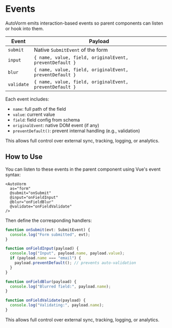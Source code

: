 # Events

AutoVorm emits interaction-based events so parent components can listen or hook into them.

| Event      | Payload                                                 |
| ---------- | ------------------------------------------------------- |
| `submit`   | Native `SubmitEvent` of the form                        |
| `input`    | `{ name, value, field, originalEvent, preventDefault }` |
| `blur`     | `{ name, value, field, originalEvent, preventDefault }` |
| `validate` | `{ name, value, field, originalEvent, preventDefault }` |

Each event includes:

- `name`: full path of the field
- `value`: current value
- `field`: field config from schema
- `originalEvent`: native DOM event (if any)
- `preventDefault()`: prevent internal handling (e.g., validation)

This allows full control over external sync, tracking, logging, or analytics.

## How to Use

You can listen to these events in the parent component using Vue's event syntax:

```vue
<AutoVorm
  as="form"
  @submit="onSubmit"
  @input="onFieldInput"
  @blur="onFieldBlur"
  @validate="onFieldValidate"
/>
```

Then define the corresponding handlers:

```ts
function onSubmit(evt: SubmitEvent) {
  console.log("Form submitted", evt);
}

function onFieldInput(payload) {
  console.log("Input", payload.name, payload.value);
  if (payload.name === "email") {
    payload.preventDefault(); // prevents auto-validation
  }
}

function onFieldBlur(payload) {
  console.log("Blurred field:", payload.name);
}

function onFieldValidate(payload) {
  console.log("Validating:", payload.name);
}
```

This allows full control over external sync, tracking, logging, or analytics.
